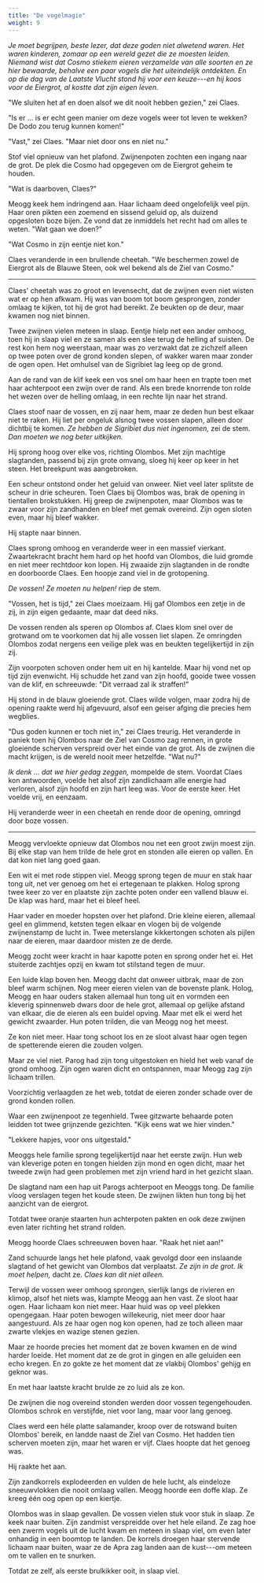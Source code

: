 ```yaml
---
title: "De vogelmagie"
weight: 9
---
```


_Je moet begrijpen, beste lezer, dat deze goden niet alwetend waren. Het waren kinderen, zomaar op een wereld gezet die ze moesten leiden. Niemand wist dat Cosmo stiekem eieren verzamelde van alle soorten en ze hier bewaarde, behalve een paar vogels die het uiteindelijk ontdekten. En op die dag van de Laatste Vlucht stond hij voor een keuze---en hij koos voor de Eiergrot, al kostte dat zijn eigen leven._

"We sluiten het af en doen alsof we dit nooit hebben gezien," zei Claes.

"Is er ... is er echt geen manier om deze vogels weer tot leven te wekken? De Dodo zou terug kunnen komen!"

"Vast," zei Claes. "Maar niet door ons en niet nu."

Stof viel opnieuw van het plafond. Zwijnenpoten zochten een ingang naar de grot. De plek die Cosmo had opgegeven om de Eiergrot geheim te houden.

"Wat is daarboven, Claes?" 

Meogg keek hem indringend aan. Haar lichaam deed ongelofelijk veel pijn. Haar oren pikten een zoemend en sissend geluid op, als duizend opgesloten boze bijen. Ze vond dat ze inmiddels het recht had om alles te weten. "Wat gaan we doen?"

"Wat Cosmo in zijn eentje niet kon." 

Claes veranderde in een brullende cheetah. "We beschermen zowel de Eiergrot als de Blauwe Steen, ook wel bekend als de Ziel van Cosmo."

___

Claes' cheetah was zo groot en levensecht, dat de zwijnen even niet wisten wat er op hen afkwam. Hij was van boom tot boom gesprongen, zonder omlaag te kijken, tot hij de grot had bereikt. Ze beukten op de deur, maar kwamen nog niet binnen.

Twee zwijnen vielen meteen in slaap. Eentje hielp net een ander omhoog, toen hij in slaap viel en ze samen als een slee terug de helling af suisten. De rest kon hem nog weerstaan, maar was zo verzwakt dat ze zichzelf alleen op twee poten over de grond konden slepen, of wakker waren maar zonder de ogen open. Het omhulsel van de Sigribiet lag leeg op de grond.

Aan de rand van de klif keek een vos snel om haar heen en trapte toen met haar achterpoot een zwijn over de rand. Als een brede knorrende ton rolde het wezen over de helling omlaag, in een rechte lijn naar het strand. 

Claes stoof naar de vossen, en zij naar hem, maar ze deden hun best elkaar niet te raken. Hij liet per ongeluk alsnog twee vossen slapen, alleen door dichtbij te komen. _Ze hebben de Sigribiet dus niet ingenomen,_ zei de stem. _Dan moeten we nog beter uitkijken._

Hij sprong hoog over elke vos, richting Olombos. Met zijn machtige slagtanden, passend bij zijn grote omvang, sloeg hij keer op keer in het steen. Het breekpunt was aangebroken.

Een scheur ontstond onder het geluid van onweer. Niet veel later splitste de scheur in drie scheuren. Toen Claes bij Olombos was, brak de opening in tientallen brokstukken. Hij greep de zwijnenpoten, maar Olombos was te zwaar voor zijn zandhanden en bleef met gemak overeind. Zijn ogen sloten even, maar hij bleef wakker. 

Hij stapte naar binnen.

Claes sprong omhoog en veranderde weer in een massief vierkant. Zwaartekracht bracht hem hard op het hoofd van Olombos, die luid gromde en niet meer rechtdoor kon lopen. Hij zwaaide zijn slagtanden in de rondte en doorboorde Claes. Een hoopje zand viel in de grotopening.

_De vossen! Ze moeten nu helpen!_ riep de stem. 

"Vossen, het is tijd," zei Claes moeizaam. Hij gaf Olombos een zetje in de zij, in zijn eigen gedaante, maar dat deed niks.

De vossen renden als speren op Olombos af. Claes klom snel over de grotwand om te voorkomen dat hij alle vossen liet slapen. Ze omringden Olombos zodat nergens een veilige plek was en beukten tegelijkertijd in zijn zij.

Zijn voorpoten schoven onder hem uit en hij kantelde. Maar hij vond net op tijd zijn evenwicht. Hij schudde het zand van zijn hoofd, gooide twee vossen van de klif, en schreeuwde: "Dit verraad zal ik straffen!"  

Hij stond in de blauw gloeiende grot. Claes wilde volgen, maar zodra hij de opening raakte werd hij afgevuurd, alsof een geiser afging die precies hem wegblies.

"Dus goden kunnen er toch niet in," zei Claes treurig. Het veranderde in paniek toen hij Olombos naar de Ziel van Cosmo zag rennen, in grote gloeiende scherven verspreid over het einde van de grot. Als de zwijnen die macht krijgen, is de wereld nooit meer hetzelfde. "Wat nu?"

_Ik denk ... dat we hier gedag zeggen,_ mompelde de stem. Voordat Claes kon antwoorden, voelde het alsof zijn zandlichaam alle energie had verloren, alsof zijn hoofd en zijn hart leeg was. Voor de eerste keer. Het voelde vrij, en eenzaam.

Hij veranderde weer in een cheetah en rende door de opening, omringd door boze vossen.

___

Meogg vervloekte opnieuw dat Olombos nou net een groot zwijn moest zijn. Bij elke stap van hem trilde de hele grot en stonden alle eieren op vallen. En dat kon niet lang goed gaan.

Een wit ei met rode stippen viel. Meogg sprong tegen de muur en stak haar tong uit, net ver genoeg om het ei ertegenaan te plakken. Holog sprong twee keer zo ver en plaatste zijn zachte poten onder een vallend blauw ei. De klap was hard, maar het ei bleef heel.

Haar vader en moeder hopsten over het plafond. Drie kleine eieren, allemaal geel en glimmend, ketsten tegen elkaar en vlogen bij de volgende zwijnenstamp de lucht in. Twee meterslange kikkertongen schoten als pijlen naar de eieren, maar daardoor misten ze de derde.

Meogg zocht weer kracht in haar kapotte poten en sprong onder het ei. Het stuiterde zachtjes opzij en kwam tot stilstand tegen de muur.

Een luide klap boven hen. Meogg dacht dat onweer uitbrak, maar de zon bleef warm schijnen. Nog meer eieren vielen van de bovenste plank. Holog, Meogg en haar ouders staken allemaal hun tong uit en vormden een kleverig spinnenweb dwars door de hele grot, allemaal op gelijke afstand van elkaar, die de eieren als een buidel opving. Maar met elk ei werd het gewicht zwaarder. Hun poten trilden, die van Meogg nog het meest.

Ze kon niet meer. Haar tong schoot los en ze sloot alvast haar ogen tegen de spetterende eieren die zouden volgen. 

Maar ze viel niet. Parog had zijn tong uitgestoken en hield het web vanaf de grond omhoog. Zijn ogen waren dicht en ontspannen, maar Meogg zag zijn lichaam trillen.

Voorzichtig verlaagden ze het web, totdat de eieren zonder schade over de grond konden rollen. 

Waar een zwijnenpoot ze tegenhield. Twee gitzwarte behaarde poten leidden tot twee grijnzende gezichten. "Kijk eens wat we hier vinden."

"Lekkere hapjes, voor ons uitgestald."

Meoggs hele familie sprong tegelijkertijd naar het eerste zwijn. Hun web van kleverige poten en tongen hielden zijn mond en ogen dicht, maar het tweede zwijn had geen problemen met zijn vriend hard in het gezicht slaan.

De slagtand nam een hap uit Parogs achterpoot en Meoggs tong. De familie vloog verslagen tegen het koude steen. De zwijnen likten hun tong bij het aanzicht van de eiergrot.

Totdat twee oranje staarten hun achterpoten pakten en ook deze zwijnen even later richting het strand rolden.

Meogg hoorde Claes schreeuwen boven haar. "Raak het niet aan!" 

Zand schuurde langs het hele plafond, vaak gevolgd door een inslaande slagtand of het gewicht van Olombos dat verplaatst. _Ze zijn in de grot. Ik moet helpen,_ dacht ze. _Claes kan dit niet alleen._

Terwijl de vossen weer omhoog sprongen, sierlijk langs de rivieren en klimop, alsof het niets was, klampte Meogg aan hen vast. Ze sloot haar ogen. Haar lichaam kon niet meer. Haar huid was op veel plekken opengegaan. Haar poten bewogen willekeurig, niet meer door haar aangestuurd. Als ze haar ogen nog kon openen, had ze toch alleen maar zwarte vlekjes en wazige stenen gezien.

Maar ze hoorde precies het moment dat ze boven kwamen en de wind harder loeide. Het moment dat ze de grot in gingen en alle geluiden een echo kregen. En zo gokte ze het moment dat ze vlakbij Olombos' gehijg en geknor was.

En met haar laatste kracht brulde ze zo luid als ze kon.

De zwijnen die nog overeind stonden werden door vossen tegengehouden. Olombos schrok en verstijfde, niet voor lang, maar voor lang genoeg.

Claes werd een héle platte salamander, kroop over de rotswand buiten Olombos' bereik, en landde naast de Ziel van Cosmo. Het hadden tien scherven moeten zijn, maar het waren er vijf. Claes hoopte dat het genoeg was.

Hij raakte het aan.

Zijn zandkorrels explodeerden en vulden de hele lucht, als eindeloze sneeuwvlokken die nooit omlaag vallen. Meogg hoorde een doffe klap. Ze kreeg één oog open op een kiertje. 

Olombos was in slaap gevallen. De vossen vielen stuk voor stuk in slaap. Ze keek naar buiten. Zijn zandmist verspreidde over het hele eiland. Ze zag hoe een zwerm vogels uit de lucht kwam en meteen in slaap viel, om even later onhandig in een boomtop te landen. De korrels droegen haar stervende lichaam naar buiten, waar ze de Apra zag landen aan de kust---om meteen om te vallen en te snurken.

Totdat ze zelf, als eerste brulkikker ooit, in slaap viel.